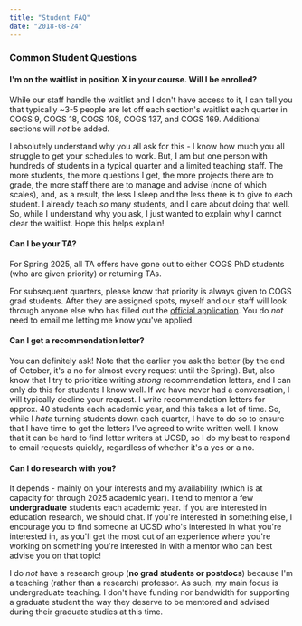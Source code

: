 ```yaml
---
title: "Student FAQ"
date: "2018-08-24"
---
```


### Common Student Questions


#### I'm on the waitlist in position X in your course. Will I be enrolled?  
While our staff handle the waitlist and I don't have access to it, I can tell you that typically ~3-5 people are let off each section's waitlist each quarter in COGS 9, COGS 18, COGS 108, COGS 137, and COGS 169. Additional sections will *not* be added. 

I absolutely understand why you all ask for this - I know how much you all struggle to get your schedules to work. But, I am but one person with hundreds of students in a typical quarter and a limited teaching staff. The more students, the more questions I get, the more projects there are to grade, the more staff there are to manage and advise (none of which scales), and, as a result, the less I sleep and the less there is to give to each student. I already teach _so_ many students, and I care about doing that well. So, while I understand why you ask, I just wanted to explain why I cannot clear the waitlist. Hope this helps explain!

#### Can I be your TA?  

For Spring 2025, all TA offers have gone out to either COGS PhD students (who are given priority) or returning TAs.  

For subsequent quarters, please know that priority is always given to COGS grad students. After they are assigned spots, myself and our staff will look through anyone else who has filled out the [official application](https://cogsci.ucsd.edu/graduates/teaching-assistants/index.html). You do *not* need to email me letting me know you've applied. 


#### Can I get a recommendation letter?  

You can definitely ask! Note that the earlier you ask the better (by the end of October, it's a no for almost every request until the Spring). But, also know that I try to prioritize writing _strong_ recommendation letters, and I can only do this for students I know well. If we have never had a conversation, I will typically decline your request. I write  recommendation letters for approx. 40 students each academic year, and this takes a lot of time. So, while I _hate_ turning students down each quarter, I have to do so to ensure that I have time to get the letters I've agreed to write written well. I know that it can be hard to find letter writers at UCSD, so I do my best to respond to email requests quickly, regardless of whether it's a yes or a no.

#### Can I do research with you?  

It depends - mainly on your interests and my availability (which is at capacity for through 2025 academic year). I tend to mentor a few **undergraduate** students each academic year. If you are interested in education research, we should chat. If you're interested in something else, I encourage you to find someone at UCSD who's interested in what you're interested in, as you'll get the most out of an experience where you're working on something you're interested in with a mentor who can best advise you on that topic!

I do *not* have a research group (**no grad students or postdocs**) because I'm a teaching (rather than a research) professor. As such, my main focus is undergraduate teaching. I don't have funding nor bandwidth for supporting a graduate student the way they deserve to be mentored and advised during their graduate studies at this time.


